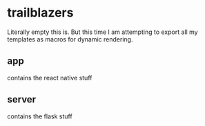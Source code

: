 # trailblazers
Literally empty this is. But this time I am attempting to export all my templates as macros for dynamic rendering.

## app
contains the react native stuff

## server
contains the flask stuff
